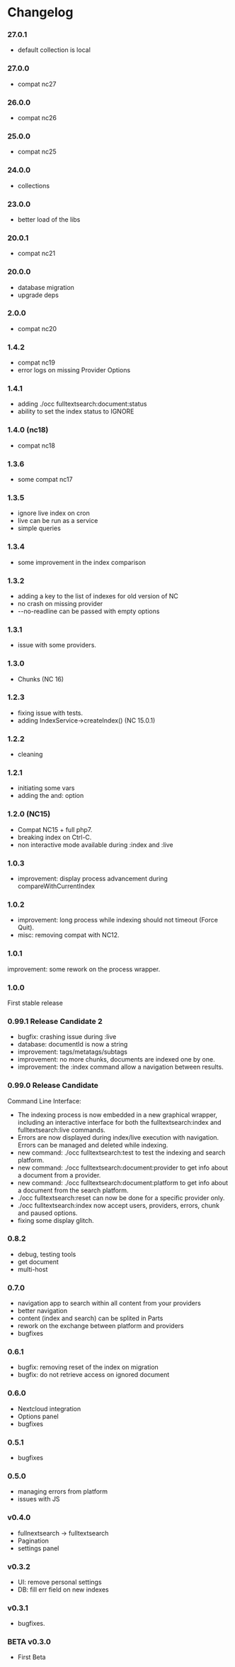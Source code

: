 # Changelog

### 27.0.1

- default collection is local

### 27.0.0

- compat nc27


### 26.0.0

- compat nc26


### 25.0.0

- compat nc25


### 24.0.0

- collections


### 23.0.0

- better load of the libs


### 20.0.1

- compat nc21


### 20.0.0

- database migration
- upgrade deps


### 2.0.0

- compat nc20


### 1.4.2

- compat nc19
- error logs on missing Provider Options


### 1.4.1

- adding ./occ fulltextsearch:document:status
- ability to set the index status to IGNORE


### 1.4.0 (nc18)

- compat nc18


### 1.3.6

- some compat nc17


### 1.3.5

- ignore live index on cron
- live can be run as a service
- simple queries


### 1.3.4

- some improvement in the index comparison


### 1.3.2

- adding a key to the list of indexes for old version of NC
- no crash on missing provider 
- --no-readline can be passed with empty options


### 1.3.1

- issue with some providers.


### 1.3.0

- Chunks (NC 16)

### 1.2.3

- fixing issue with tests.
- adding IndexService->createIndex() (NC 15.0.1)


### 1.2.2

- cleaning


### 1.2.1

- initiating some vars
- adding the and: option


### 1.2.0 (NC15)

- Compat NC15 + full php7.
- breaking index on Ctrl-C.
- non interactive mode available during :index and :live


### 1.0.3

- improvement: display process advancement during compareWithCurrentIndex


### 1.0.2

- improvement: long process while indexing should not timeout (Force Quit).
- misc: removing compat with NC12.


### 1.0.1

improvement: some rework on the process wrapper.


### 1.0.0

First stable release



### 0.99.1 Release Candidate 2

- bugfix: crashing issue during :live
- database: documentId is now a string
- improvement: tags/metatags/subtags
- improvement: no more chunks, documents are indexed one by one.
- improvement: the :index command allow a navigation between results.


### 0.99.0 Release Candidate

Command Line Interface:

- The indexing process is now embedded in a new graphical wrapper, including an interactive interface for both the fulltextsearch:index and fulltextsearch:live commands.
- Errors are now displayed during index/live execution with navigation. Errors can be managed and deleted while indexing.
- new command: ./occ fulltextsearch:test to test the indexing and search platform.
- new command: ./occ fulltextsearch:document:provider to get info about a document from a provider.
- new command: ./occ fulltextsearch:document:platform to get info about a document from the search platform.
- ./occ fulltextsearch:reset can now be done for a specific provider only.
- ./occ fulltextsearch:index now accept users, providers, errors, chunk and paused options.
- fixing some display glitch.


### 0.8.2

- debug, testing tools
- get document
- multi-host


### 0.7.0

- navigation app to search within all content from your providers
- better navigation
- content (index and search) can be splited in Parts 
- rework on the exchange between platform and providers
- bugfixes



### 0.6.1

- bugfix: removing reset of the index on migration
- bugfix: do not retrieve access on ignored document



### 0.6.0

- Nextcloud integration
- Options panel
- bugfixes
 

### 0.5.1

- bugfixes



### 0.5.0

- managing errors from platform
- issues with JS



### v0.4.0

- fullnextsearch -> fulltextsearch
- Pagination
- settings panel



### v0.3.2

- UI: remove personal settings
- DB: fill err field on new indexes



### v0.3.1

- bugfixes.



### BETA v0.3.0

- First Beta


